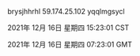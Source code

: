 brysjhhrhl 59.174.25.102 yqqlmgsycl

2021年 12月 16日 星期四 15:23:01 CST

2021年 12月 16日 星期四 07:23:01 GMT
